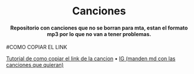 <h1 align="center">
  <br>
  Canciones
  <br>
</h1>
<h4 align="center">Repositorio con canciones que no se borran para mta, estan el formato mp3 por lo que no van a tener problemas.</h4>

#COMO COPIAR EL LINK

<p>
  <a href="https://gyazo.com/21402281cc3d3bf54ff869fe59932175">Tutorial de como copiar el link de la cancion</a>
  •
  <a href="https://instagram.com/lucas.emetea">IG (manden md  con las canciones que quieran)</a>
</p>
